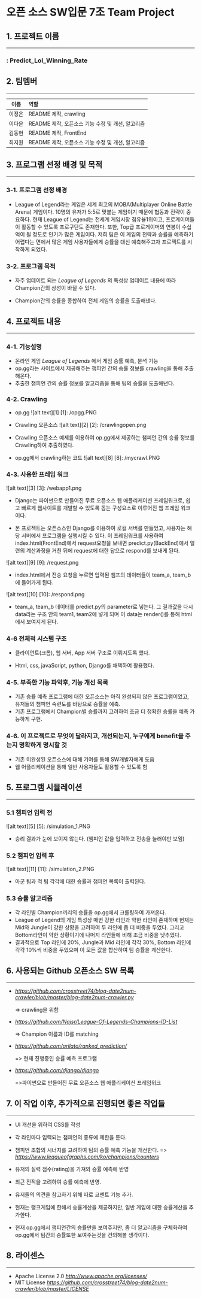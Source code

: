 오픈 소스 SW입문 7조 Team Project
==========================================

## 1. 프로젝트 이름
------------------

### : Predict_Lol_Winning_Rate

## 2. 팀멤버
-------------------------

|이름|역할|
|----|:----|
|이정은|README 제작, crawling|
|이다운|README 제작, 오픈소스 기능 수정 및 개선, 알고리즘|
|김동현|README 제작, FrontEnd|
|최지원|README 제작, 오픈소스 기능 수정 및 개선, 알고리즘|


## 3. 프로그램 선정 배경 및 목적
------------------
### 3-1. 프로그램 선정 배경

* League of Legend라는 게임은 세계 최고의 MOBA(Multiplayer Online Battle Arena) 게임이다. 10명의 유저가 5:5로 맞붙는 게임이기 때문에 협동과 전략이 중요하다. 현재 League of Legend는 전세계 게임시장 점유율1위이고, 프로게이머들이 활동할 수 있도록 프로구단도 존재한다. 또한, Top급 프로게이머의 연봉이 수십억이 될 정도로 인기가 많은 게임이다. 저희 팀은 이 게임의 전략과 승률을 예측하기 어렵다는 면에서 많은 게임 사용자들에게 승률을 대신 예측해주고자 프로젝트를 시작하게 되었다.

### 3-2. 프로그램 목적

* 자주 업데이트 되는  _League of Legends_ 의 특성상 업데이트 내용에 따라 Champion간의 상성이 바뀔 수 있다.

* Champion간의 승률을 종합하여 전체 게임의 승률을 도출해낸다.

## 4. 프로젝트 내용
------------------
### 4-1. 기능설명
* 온라인 게임 _League of Legends_ 에서 게임 승률 예측, 분석 기능
* op.gg라는 사이트에서 제공해주는 챔피언 간의 승률 정보를 crawling을 통해 추출해온다.
* 추출한 챔피언 간의 승률 정보를 알고리즘을 통해 팀의 승률을 도출해낸다.

### 4-2. Crawling
* op.gg
![alt text][1]
[1]: /opgg.PNG

* Crawling 오픈소스
![alt text][2]
[2]: /crawlingopen.png

* Crawling 오픈소스 예제를 이용하여 op.gg에서 제공하는 챔피언 간의 승률 정보를 Crawling하여 추출하였다.

* op.gg에서 crawling하는 코드
![alt text][8]
[8]: /mycrawl.PNG


### 4-3. 사용한 프레임 워크
![alt text][3]
[3]: /webapp1.png

* Django는 파이썬으로 만들어진 무료 오픈소스 웹 애플리케이션 프레임워크로, 쉽고 빠르게 웹사이트를 개발할 수 있도록 돕는 구성요소로 이루어진 웹 프레임 워크이다.

* 본 프로젝트는 오픈소스인 Django를 이용하여 로컬 서버를 만들었고, 사용자는 해당 서버에서 프로그램을 실행시킬 수 있다. 이 프레임워크를 사용하여 index.html(FrontEnd)에서 request요청을 보내면 predict.py(BackEnd)에서 일련의 계산과정을 거친 뒤에 request에 대한 답으로 respond를 보내게 된다.

![alt text][9]
[9]: /request.png

* index.html에서 전송 요청을 누르면 입력된 챔프의 데이터들이 team_a, team_b에 들어가게 된다.

![alt text][10]
[10]: /respond.png

* team_a, team_b 데이터를 predict.py의 parameter로 넣는다. 그 결과값을 다시 data라는 구조 안의 team1, team2에 넣게 되며 이 data는 render()를 통해 html에서 보여지게 된다.

### 4-6 전체적 시스템 구조

* 클라이언트(크롬), 웹 서버, App 서버 구조로 이뤄지도록 했다.

* Html, css, javaScript, python, Django를 채택하여 활용했다.

### 4-5. 부족한 기능 파악후, 기능 개선 목록
* 기존 승률 예측 프로그램에 대한 오픈소스는 아직 완성되지 않은 프로그램이었고, 유저들의 챔피언 숙련도를 바탕으로 승률을 예측.
* 기존 프로그램에서 Champion별 승률까지 고려하여 조금 더 정확한 승률을 예측 가능하게 구현.

### 4-6. 이 프로젝트로 무엇이 달라지고, 개선되는지, 누구에게 benefit을 주는지 명확하게 명시할 것
* 기존 미완성된 오픈소스에 대해 기여를 통해 SW개발자에게 도움
* 웹 어플리케이션을 통해 일반 사용자들도 활용할 수 있도록 함

## 5. 프로그램 시뮬레이션
-----------------------
### 5.1 **챔피언 입력 전**

![alt text][5]
[5]: /simulation_1.PNG

* 승리 결과가 눈에 보이지 않는다. (챔피언 값을 입력하고 전송을 눌러야만 보임)

### 5.2 **챔피언 입력 후**

![alt text][11]
[11]: /simulation_2.PNG

* 아군 팀과 적 팀 각각에 대한 승률과 챔피언 목록이 출력된다.

### 5.3 **승률 알고리즘**
* 각 라인별 Champion끼리의 승률을 op.gg에서 크롤링하여 가져온다.
* League of Legend의 게임 특성상 매번 강한 라인과 약한 라인이 존재하며 현재는 Mid와 Jungle이 강한
상황을 고려하여 두 라인에 좀 더 비중을 두었다. 그리고 Bottom라인이 약한 상황이기에 나머지 라인들에 비해 조금 비중을 낮추었다.
* 결과적으로 Top 라인에 20%, Jungle과 Mid 라인에 각각 30%, Bottom 라인에 각각 10%씩 비중을 두었으며 이 모든 값을 합산하여 팀 승률을 계산한다.


## 6. 사용되는 Github 오픈소스 SW 목록
------------------------------------

* *https://github.com/crosstreet74/blog-date2num-crawler/blob/master/blog-date2num-crawler.py*

  => crawling을 위함

* *https://github.com/Najsr/League-Of-Legends-Champions-ID-List*

  => Champion 이름과 ID를 matching

* *https://github.com/arilato/ranked_prediction/*

  => 현재 진행중인 승률 예측 프로그램

* *https://github.com/django/django*

  =>파이썬으로 만들어진 무료 오픈소스 웹 애플리케이션 프레임워크

## 7. 이 작업 이후, 추가적으로 진행되면 좋은 작업들
-------------------------------------------------------

* UI 개선을 위하여 CSS를 작성
* 각 라인마다 입력되는 챔피언의 종류에 제한을 둔다.
* 챔피언 조합의 시너지를 고려하여 팀의 승률 예측 기능을 개선한다.
  => *https://www.leagueofgraphs.com/ko/champions/counters*

* 유저의 실력 점수(rating)을 가져와 승률 예측에 반영
* 최근 전적을 고려하여 승률 예측에 반영.
* 유저들의 의견을 참고하기 위해 따로 코멘트 기능 추가.
* 현재는 랭크게임에 한해서 승률계산을 제공하지만, 일반 게임에 대한 승률계산을 추가한다.
* 현재 op.gg에서 챔피언간의 승률만을 보여주지만, 좀 더 알고리즘을 구체화하여 op.gg에서 팀간의 승률또한
  보여주는것을 건의해볼 생각이다.


## 8. 라이센스
-------------------------------------------------------
* Apache License 2.0 *http://www.apache.org/licenses/*
* MIT License *https://github.com/crosstreet74/blog-date2num-crawler/blob/master/LICENSE*
